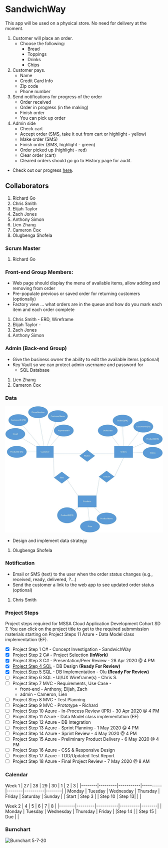 # SandwichWay
This app will be used on a physical store. No need for delivery at the moment. 
1. Customer will place an order.
   * Choose the following:
      * Bread
      * Toppings
      * Drinks
      * Chips
2. Customer pays.
   * Name
   * Credit Card Info
   * Zip code
   * Phone number
3. Send notifications for progress of the order
   * Order received
   * Order in progress (in the making)
   * Finish order
   * You can pick up order
4. Admin side
   * Check cart
   * Accept order (SMS, take it out from cart or highlight - yellow)
   * Make order (SMS)
   * Finish order (SMS, highlight - green)
   * Order picked up (highlight - red)
   * Clear order (cart)
   * Cleared orders should go go to History page for audit.

- Check out our progress [here](https://github.com/gowebUSA/MSSA-Group-Project/wiki/Log).
## Collaborators
1. Richard Go
1. Chris Smith
1. Elijah Taylor
1. Zach Jones
1. Anthony Simon
1. Lien Zhang
1. Cameron Cox
1. Olugbenga Shofela

### Scrum Master
1. Richard Go

### Front-end Group Members:
- Web page should display the menu of available items, allow adding and removing from order 
- Pre-populate previous or saved order for returning customers (optionally)
- Factory view ... what orders are in the queue and how do you mark each item and each order complete

1. Chris Smith - ERD, Wireframe
2. Elijah Taylor - 
3. Zach Jones
4. Anthony Simon

### Admin (Back-end Group)
- Give the business owner the ability to edit the available items (optional)
- Key Vault so we can protect admin username and password for 
   * SQL Database
1. Lien Zhang
2. Cameron Cox

### Data
![ERD](/sandwichway/files/SandwichWay.jpg)
- Design and implement data strategy 
1. Olugbenga Shofela

### Notification
- Email or SMS (text) to the user when the order status changes (e.g., received, ready, delivered, ?...)
- Send the customer a link to the web app to see updated order status (optional)
1. Chris Smith

### Project Steps
Project steps required for MSSA Cloud Application Development Cohort SD 7. You can click on the project title to get to the required submmission materials starting on Project Steps 11 Azure - Data Model class implementation (EF).
- [X] Project Step 1 C# - Concept Investigation - SandwichWay
- [X] Project Step 2 C# - Project Selection **(InWork)**
- [X] Project Step 3 C# - Presentation/Peer Review - 28 Apr 2020 @ 4 PM
- [X] [Project Step 4 SQL](https://github.com/gowebUSA/MSSA-Group-Project/blob/master/sandwichway/files/SandwichWay.jpg) - DB Design **(Ready For Review)**
- [X] [Project Step 5 SQL](https://github.com/gowebUSA/MSSA-Group-Project/blob/master/sandwichway/files/sandwich.sql) - DB Implementation - Olu **(Ready For Review)**
- [ ] Project Step 6 SQL - UI/UX Wireframe(s) - Chris S.
- [ ] Project Step 7 MVC - Requirements, Use Case - 
   * front-end - Anthony, Elijah, Zach
   * admin - Cameron, Lien
- [ ] Project Step 8 MVC - Test Planning
- [ ] Project Step 9 MVC - Prototype - Richard
- [ ] Project Step 10 Azure - In-Process Review (IPR) - 30 Apr 2020 @ 4 PM
- [ ] Project Step 11 Azure - Data Model class implementation (EF)
- [ ] Project Step 12 Azure - DB Integration
- [ ] Project Step 13 Azure - Sprint Planning - 1 May 2020 @ 4 PM
- [ ] Project Step 14 Azure - Sprint Review - 4 May 2020 @ 4 PM
- [ ] Project Step 15 Azure - Preliminary Product Delivery - 6 May 2020 @ 4 PM
- [ ] Project Step 16 Azure - CSS & Responsive Design
- [ ] Project Step 17 Azure - TDD/Updated Test Report
- [ ] Project Step 18 Azure - Final Project Review - 7 May 2020 @ 8 AM

### Calendar
Week 1
| 27     | 28      | 29        | 30       | 1      | 2        | 3      |
|--------|---------|-----------|----------|--------|----------|--------|
| Monday | Tuesday | Wednesday | Thursday | Friday | Saturday | Sunday | 
| Start | Step 3   |            | Step 10 | Step 13|          |        |

Week 2
| 4      | 5       | 6         | 7        | 8      | 
|--------|---------|-----------|----------|--------|
| Monday | Tuesday | Wednesday | Thursday | Friday | 
|Step 14 |         | Step 15   |  Due     |        | 

### Burnchart
![Burnchart 5-7-20](https://github.com/gowebUSA/MSSA-Group-Project/blob/master/sandwichway/files/burnchart-5-7.png?raw=true)

